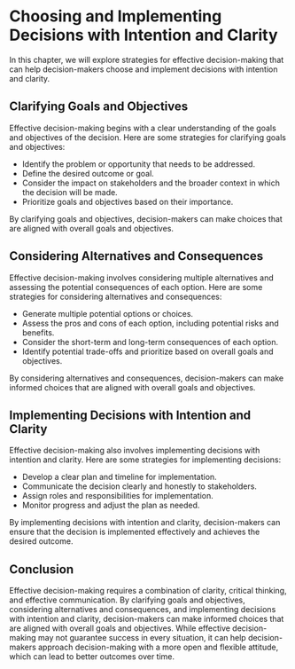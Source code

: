 Choosing and Implementing Decisions with Intention and Clarity
===================================================================================================================

In this chapter, we will explore strategies for effective decision-making that can help decision-makers choose and implement decisions with intention and clarity.

Clarifying Goals and Objectives
-------------------------------

Effective decision-making begins with a clear understanding of the goals and objectives of the decision. Here are some strategies for clarifying goals and objectives:

* Identify the problem or opportunity that needs to be addressed.
* Define the desired outcome or goal.
* Consider the impact on stakeholders and the broader context in which the decision will be made.
* Prioritize goals and objectives based on their importance.

By clarifying goals and objectives, decision-makers can make choices that are aligned with overall goals and objectives.

Considering Alternatives and Consequences
-----------------------------------------

Effective decision-making involves considering multiple alternatives and assessing the potential consequences of each option. Here are some strategies for considering alternatives and consequences:

* Generate multiple potential options or choices.
* Assess the pros and cons of each option, including potential risks and benefits.
* Consider the short-term and long-term consequences of each option.
* Identify potential trade-offs and prioritize based on overall goals and objectives.

By considering alternatives and consequences, decision-makers can make informed choices that are aligned with overall goals and objectives.

Implementing Decisions with Intention and Clarity
-------------------------------------------------

Effective decision-making also involves implementing decisions with intention and clarity. Here are some strategies for implementing decisions:

* Develop a clear plan and timeline for implementation.
* Communicate the decision clearly and honestly to stakeholders.
* Assign roles and responsibilities for implementation.
* Monitor progress and adjust the plan as needed.

By implementing decisions with intention and clarity, decision-makers can ensure that the decision is implemented effectively and achieves the desired outcome.

Conclusion
----------

Effective decision-making requires a combination of clarity, critical thinking, and effective communication. By clarifying goals and objectives, considering alternatives and consequences, and implementing decisions with intention and clarity, decision-makers can make informed choices that are aligned with overall goals and objectives. While effective decision-making may not guarantee success in every situation, it can help decision-makers approach decision-making with a more open and flexible attitude, which can lead to better outcomes over time.
